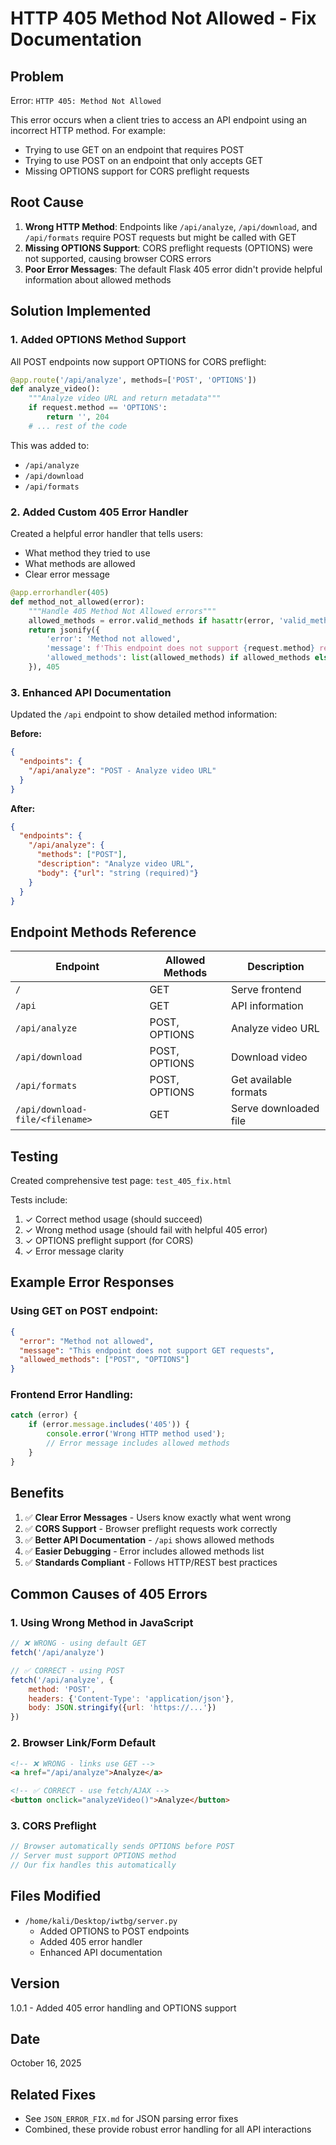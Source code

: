 # HTTP 405 Method Not Allowed - Fix Documentation

## Problem
Error: `HTTP 405: Method Not Allowed`

This error occurs when a client tries to access an API endpoint using an incorrect HTTP method. For example:
- Trying to use GET on an endpoint that requires POST
- Trying to use POST on an endpoint that only accepts GET
- Missing OPTIONS support for CORS preflight requests

## Root Cause

1. **Wrong HTTP Method**: Endpoints like `/api/analyze`, `/api/download`, and `/api/formats` require POST requests but might be called with GET
2. **Missing OPTIONS Support**: CORS preflight requests (OPTIONS) were not supported, causing browser CORS errors
3. **Poor Error Messages**: The default Flask 405 error didn't provide helpful information about allowed methods

## Solution Implemented

### 1. Added OPTIONS Method Support

All POST endpoints now support OPTIONS for CORS preflight:

```python
@app.route('/api/analyze', methods=['POST', 'OPTIONS'])
def analyze_video():
    """Analyze video URL and return metadata"""
    if request.method == 'OPTIONS':
        return '', 204
    # ... rest of the code
```

This was added to:
- `/api/analyze`
- `/api/download`
- `/api/formats`

### 2. Added Custom 405 Error Handler

Created a helpful error handler that tells users:
- What method they tried to use
- What methods are allowed
- Clear error message

```python
@app.errorhandler(405)
def method_not_allowed(error):
    """Handle 405 Method Not Allowed errors"""
    allowed_methods = error.valid_methods if hasattr(error, 'valid_methods') else []
    return jsonify({
        'error': 'Method not allowed',
        'message': f'This endpoint does not support {request.method} requests',
        'allowed_methods': list(allowed_methods) if allowed_methods else None
    }), 405
```

### 3. Enhanced API Documentation

Updated the `/api` endpoint to show detailed method information:

**Before:**
```json
{
  "endpoints": {
    "/api/analyze": "POST - Analyze video URL"
  }
}
```

**After:**
```json
{
  "endpoints": {
    "/api/analyze": {
      "methods": ["POST"],
      "description": "Analyze video URL",
      "body": {"url": "string (required)"}
    }
  }
}
```

## Endpoint Methods Reference

| Endpoint | Allowed Methods | Description |
|----------|----------------|-------------|
| `/` | GET | Serve frontend |
| `/api` | GET | API information |
| `/api/analyze` | POST, OPTIONS | Analyze video URL |
| `/api/download` | POST, OPTIONS | Download video |
| `/api/formats` | POST, OPTIONS | Get available formats |
| `/api/download-file/<filename>` | GET | Serve downloaded file |

## Testing

Created comprehensive test page: `test_405_fix.html`

Tests include:
1. ✓ Correct method usage (should succeed)
2. ✓ Wrong method usage (should fail with helpful 405 error)
3. ✓ OPTIONS preflight support (for CORS)
4. ✓ Error message clarity

## Example Error Responses

### Using GET on POST endpoint:
```json
{
  "error": "Method not allowed",
  "message": "This endpoint does not support GET requests",
  "allowed_methods": ["POST", "OPTIONS"]
}
```

### Frontend Error Handling:
```javascript
catch (error) {
    if (error.message.includes('405')) {
        console.error('Wrong HTTP method used');
        // Error message includes allowed methods
    }
}
```

## Benefits

1. ✅ **Clear Error Messages** - Users know exactly what went wrong
2. ✅ **CORS Support** - Browser preflight requests work correctly
3. ✅ **Better API Documentation** - `/api` shows allowed methods
4. ✅ **Easier Debugging** - Error includes allowed methods list
5. ✅ **Standards Compliant** - Follows HTTP/REST best practices

## Common Causes of 405 Errors

### 1. Using Wrong Method in JavaScript
```javascript
// ❌ WRONG - using default GET
fetch('/api/analyze')

// ✅ CORRECT - using POST
fetch('/api/analyze', {
    method: 'POST',
    headers: {'Content-Type': 'application/json'},
    body: JSON.stringify({url: 'https://...'})
})
```

### 2. Browser Link/Form Default
```html
<!-- ❌ WRONG - links use GET -->
<a href="/api/analyze">Analyze</a>

<!-- ✅ CORRECT - use fetch/AJAX -->
<button onclick="analyzeVideo()">Analyze</button>
```

### 3. CORS Preflight
```javascript
// Browser automatically sends OPTIONS before POST
// Server must support OPTIONS method
// Our fix handles this automatically
```

## Files Modified

- `/home/kali/Desktop/iwtbg/server.py`
  - Added OPTIONS to POST endpoints
  - Added 405 error handler
  - Enhanced API documentation

## Version
1.0.1 - Added 405 error handling and OPTIONS support

## Date
October 16, 2025

## Related Fixes
- See `JSON_ERROR_FIX.md` for JSON parsing error fixes
- Combined, these provide robust error handling for all API interactions
